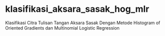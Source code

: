 # klasifikasi_aksara_sasak_hog_mlr
Klasifikasi Citra Tulisan Tangan Aksara Sasak Dengan Metode Histogram of Oriented Gradients dan Multinomial Logistic Regression
